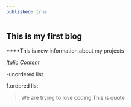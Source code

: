 ```yaml
---
published: true
---
```

## This is my first blog
****This is new information about my projects

_Italic Content_

-unordered list

1.ordered list

>We are trying to love coding
This is quote

